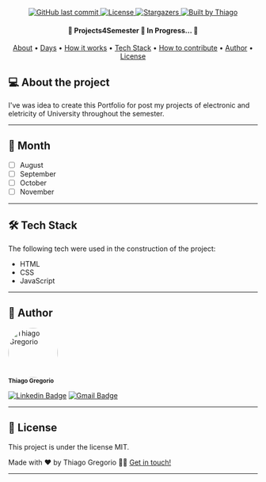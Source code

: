 <p align="center">
  <a href="https://github.com/thiagogre/Projects4Semester/commits/master">
    <img alt="GitHub last commit" src="https://img.shields.io/github/last-commit/thiagogre/Projects4Semester">
  </a>
   <a href="https://github.com/thiagogre/Projects4Semester/blob/master/LICENSE">  
    <img alt="License" src="https://img.shields.io/badge/license-MIT-brightgreen">
   </a>
   <a href="https://github.com/thiagogre/Projects4Semester/stargazers">
    <img alt="Stargazers" src="https://img.shields.io/github/stars/thiagogre/Projects4Semester?style=social">
  </a>

  <a href="https://www.linkedin.com/in/thiago-gregório-4b1a331a3/">
    <img alt="Built by Thiago" src="https://img.shields.io/badge/built%20by-Thiago%20Gregorio-%237519C1">
  </a>
</p>

<h4 align="center"> 
	🚧 Projects4Semester 🚧 In Progress... 🚀
</h4>

<p align="center">
 <a href="#-about-the-project">About</a> •
 <a href="#%EF%B8%8F-Days">Days</a> •
 <a href="#-how-it-works">How it works</a> • 
 <a href="#-tech-stack">Tech Stack</a> • 
 <a href="#-how-to-contribute">How to contribute</a> • 
 <a href="#-author">Author</a> • 
 <a href="#user-content--license">License</a>
</p>


## 💻 About the project

I've was idea to create this Portfolio for post my projects of electronic and eletricity of University throughout the semester.

---

## 🧭 Month

- [ ] August
- [ ] September
- [ ] October
- [ ] November

---

## 🛠 Tech Stack

The following tech were used in the construction of the project:

-   HTML
-   CSS
-   JavaScript

---

## 🦸 Author


 <img style="border-radius: 50%;" src="https://avatars0.githubusercontent.com/u/66977846?s=400&u=bf215d9d41feee6c46c7edb210c8e2b26e9659a0&v=4" width="100px;" alt="Thiago Gregorio"/>
 <br />
 <sub><b>Thiago Gregorio</b></sub>
 <br />

[![Linkedin Badge](https://img.shields.io/badge/-Thiago-blue?style=flat-square&logo=Linkedin&logoColor=white&link=https://www.linkedin.com/in/thiago-gregório-4b1a331a3/)](https://www.linkedin.com/in/thiago-gregório-4b1a331a3/) 
[![Gmail Badge](https://img.shields.io/badge/-thiagoluiz_16@hotmail.com-c14438?style=flat-square&logo=Gmail&logoColor=white&link=mailto:thiagoluiz_16@hotmail.com)](mailto:thiagoluiz_16@hotmail.com)

---

## 📝 License

This project is under the license MIT.

Made with ❤️ by Thiago Gregorio 👋🏽 [Get in touch!](https://www.linkedin.com/in/thiago-gregório-4b1a331a3)

---
